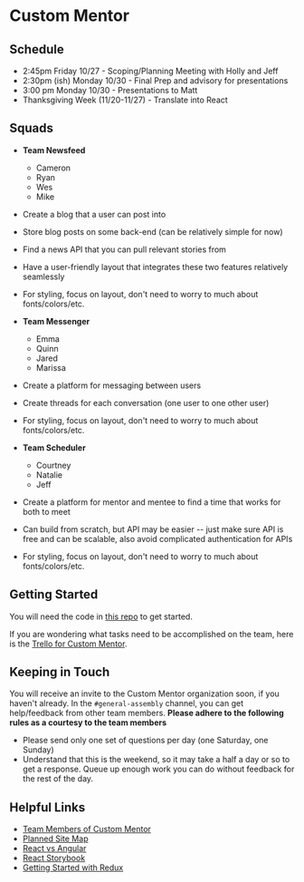 # Custom Mentor

## Schedule

- 2:45pm Friday 10/27 - Scoping/Planning Meeting with Holly and Jeff
- 2:30pm (ish) Monday 10/30 - Final Prep and advisory for presentations
- 3:00 pm Monday 10/30 - Presentations to Matt
- Thanksgiving Week (11/20-11/27) - Translate into React

## Squads

- **Team Newsfeed**
  - Cameron
  - Ryan
  - Wes
  - Mike	
  
- Create a blog that a user can post into
- Store blog posts on some back-end (can be relatively simple for now)
- Find a news API that you can pull relevant stories from
- Have a user-friendly layout that integrates these two features relatively seamlessly
- For styling, focus on layout, don't need to worry to much about fonts/colors/etc.

- **Team Messenger**
  - Emma
  - Quinn
  - Jared
  - Marissa

- Create a platform for messaging between users
- Create threads for each conversation (one user to one other user)
- For styling, focus on layout, don't need to worry to much about fonts/colors/etc.

- **Team Scheduler**
  - Courtney
  - Natalie
  - Jeff

- Create a platform for mentor and mentee to find a time that works for both to meet
- Can build from scratch, but API may be easier -- just make sure API is free and can be scalable, also avoid complicated authentication for APIs
- For styling, focus on layout, don't need to worry to much about fonts/colors/etc.

## Getting Started

You will need the code in [this repo](https://github.com/hollyewhite/custom_mentor) to get started.

If you are wondering what tasks need to be accomplished on the team, here is the [Trello for Custom Mentor](https://trello.com/b/EZAIMAMk/custom-mentor).

## Keeping in Touch

You will receive an invite to the Custom Mentor organization soon, if you haven't already.  In the `#general-assembly` channel, you can get help/feedback from other team members.  **Please adhere to the following rules as a courtesy to the team members**

- Please send only one set of questions per day (one Saturday, one Sunday)
- Understand that this is the weekend, so it may take a half a day or so to get a response.  Queue up enough work you can do without feedback for the rest of the day.

## Helpful Links

- [Team Members of Custom Mentor](https://docs.google.com/spreadsheets/d/1CqYYEtaoibtD1uAUvhyzM5_AnKOo4LieFUUEAVv4OwA/edit#gid=0)
- [Planned Site Map](https://drive.google.com/file/d/0ByEKaoZO6-N8SWtJcGdKRk9lQW8/view)
- [React vs Angular](https://www.sitepoint.com/react-vs-angular/)
- [React Storybook](https://voice.kadira.io/introducing-react-storybook-ec27f28de1e2)
- [Getting Started with Redux](https://egghead.io/courses/getting-started-with-redux)
